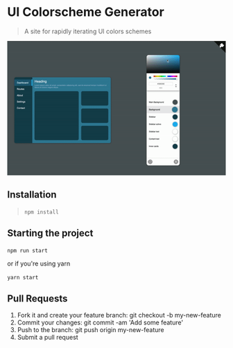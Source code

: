 # UI Colorscheme Generator 

> A site for rapidly iterating UI colors schemes 

![Example](/examples/demo.gif)

## Installation

> `npm install`

## Starting the project

`npm run start`

or if you're using yarn

`yarn start`

## Pull Requests

1. Fork it and create your feature branch: git checkout -b my-new-feature
2. Commit your changes: git commit -am 'Add some feature'
3. Push to the branch: git push origin my-new-feature 
4. Submit a pull request
